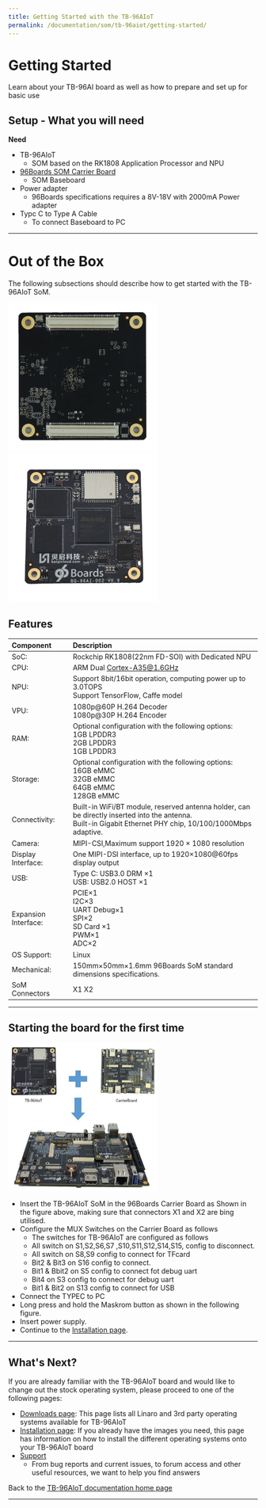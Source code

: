 ```yaml
---
title: Getting Started with the TB-96AIoT
permalink: /documentation/som/tb-96aiot/getting-started/
---
```

# Getting Started

Learn about your TB-96AI board as well as how to prepare and set up for basic use

## Setup - What you will need

**Need**
- TB-96AIoT
	- SOM based on the RK1808 Application Processor and NPU
- [96Boards SOM Carrier Board](../../96boards-som-carrier-board/)
	- SOM Baseboard
- Power adapter
	- 96Boards specifications requires a 8V-18V with 2000mA Power adapter
- Typc C to Type A Cable
	- To connect Baseboard to PC

***

# Out of the Box

The following subsections should describe how to get started with the TB-96AIoT SoM.

<img src="../additional-docs/images/images-board/sd/tbaiot-back-sd.png" data-canonical-src="" width="300" height="300" />
<img src="../additional-docs/images/images-board/sd/tbaiot-front-sd.png" data-canonical-src="" width="300" height="300" />

## Features

|   Component          |   Description                                                                                    |
|:---------------------|:--------------------------------------------------------------------------------------------|
| SoC:                 | Rockchip RK1808(22nm FD-SOI) with Dedicated NPU |
| CPU:                 | ARM Dual Cortex-A35@1.6GHz |
| NPU:                 | Support 8bit/16bit operation, computing power up to 3.0TOPS<br>Support TensorFlow, Caffe model |
| VPU: | 1080p@60P H.264 Decoder<br>1080p@30P H.264 Encoder|
| RAM:                 | Optional configuration with the following options:<br>1GB LPDDR3<br>2GB LPDDR3<br>1GB LPDDR3 |
| Storage:             | Optional configuration with the following options:<br>16GB eMMC<br>32GB eMMC<br>64GB eMMC<br>128GB eMMC |
| Connectivity:        | Built-in WiFi/BT module, reserved antenna holder, can be directly inserted into the antenna.<br>Built-in Gigabit Ethernet PHY chip, 10/100/1000Mbps adaptive. |
| Camera:              | MIPI-CSI,Maximum support 1920 × 1080 resolution |
| Display Interface:   | One MIPI-DSI interface, up to 1920×1080@60fps display output |
| USB: | Type C: USB3.0 DRM ×1<br>USB: USB2.0 HOST ×1 |
| Expansion Interface: | PCIE×1<br>I2C×3<br>UART Debug×1<br>SPI×2<br>SD Card ×1<br>PWM×1<br>ADC×2 |
| OS Support:          | Linux |
| Mechanical:          | 150mm×50mm×1.6mm 96Boards SoM standard dimensions specifications. |
| SoM Connectors       | X1 X2 |


***

## Starting the board for the first time

<img src="../additional-docs/images/images-wiki/som-insert.png" data-canonical-src="" width="300" height="300" />

- Insert the TB-96AIoT SoM in the 96Boards Carrier Board as Shown in the figure above, making sure that connectors X1 and X2 are bing utilised.
- Configure the MUX Switches on the Carrier Board as follows
	- The switches for TB-96AIoT are configured as follows
	- All switch on S1,S2,S6,S7 ,S10,S11,S12,S14,S15, config to disconnect.
	- All switch on S8,S9 config to connect for TFcard
	- Bit2 & Bit3 on S16 config to connect.
	- Bit1 & Bbit2 on S5 config to connect fot debug uart
	- Bit4 on S3 config to connect for debug uart
	- Bit1 & Bit2 on S13 config to connect for USB
- Connect the TYPEC to PC
- Long press and hold the Maskrom button as shown in the following figure.
- Insert power supply.
- Continue to the [Installation page](../installation/).

***

## What's Next?

If you are already familiar with the TB-96AIoT board and would like to change out the stock operating system, please proceed to one of the following pages:

- [Downloads page](../downloads/): This page lists all Linaro and 3rd party operating systems available for TB-96AIoT
- [Installation page](../installation/): If you already have the images you need, this page has information on how to install the different operating systems onto your TB-96AIoT board
- [Support](../support/)
   - From bug reports and current issues, to forum access and other useful resources, we want to help you find answers

Back to the [TB-96AIoT documentation home page](../)

***   
